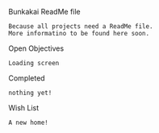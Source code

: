 Bunkakai ReadMe file

    Because all projects need a ReadMe file. 
    More informatino to be found here soon.

Open Objectives
    
    Loading screen

Completed

    nothing yet!
    
             
Wish List
    
    A new home!
    
